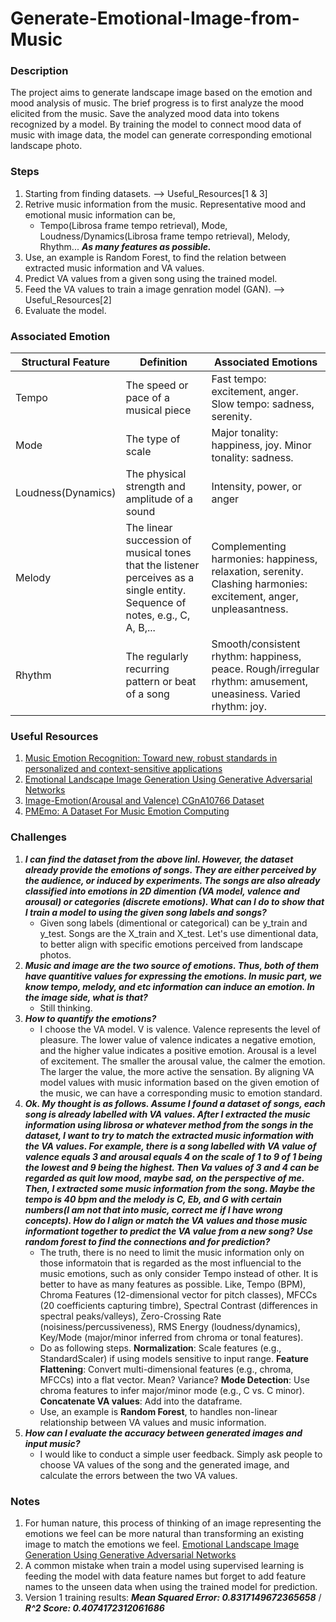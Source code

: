 # Generate-Emotional-Image-from-Music

### Description
The project aims to generate landscape image based on the emotion and mood analysis of music. The brief progress is to first analyze the mood elicited from the music. Save the analyzed mood data into tokens recognized by a model. By training the model to connect mood data of music with image data, the model can generate corresponding emotional landscape photo.

### Steps
1. Starting from finding datasets. --> Useful_Resources[1 & 3]
2. Retrive music information from the music. Representative mood and emotional music information can be, 
    - Tempo(Librosa frame tempo retrieval), Mode, Loudness/Dynamics(Librosa frame tempo retrieval), Melody, Rhythm... ***As many features as possible.***
3. Use, an example is Random Forest, to find the relation between extracted music information and VA values.
4. Predict VA values from a given song using the trained model.
5. Feed the VA values to train a image genration model (GAN). --> Useful_Resources[2]
6. Evaluate the model.

### Associated Emotion
| Structural Feature | Definition | Associated Emotions |
| -------- | ------- | ------- |
| Tempo | The speed or pace of a musical piece | Fast tempo: excitement, anger. Slow tempo: sadness, serenity. |
| Mode | The type of scale | Major tonality: happiness, joy. Minor tonality: sadness. |
| Loudness(Dynamics) | The physical strength and amplitude of a sound | Intensity, power, or anger |
| Melody | The linear succession of musical tones that the listener perceives as a single entity. Sequence of notes, e.g., C, A, B,... | Complementing harmonies: happiness, relaxation, serenity. Clashing harmonies: excitement, anger, unpleasantness. |
| Rhythm | The regularly recurring pattern or beat of a song | Smooth/consistent rhythm: happiness, peace. Rough/irregular rhythm: amusement, uneasiness. Varied rhythm: joy. |

### Useful Resources
1. [Music Emotion Recognition: Toward new, robust standards in personalized and context-sensitive applications](https://github.com/juansgomez87/datasets_emotion?tab=readme-ov-file)
2. [Emotional Landscape Image Generation Using Generative Adversarial Networks](https://openaccess.thecvf.com/content/ACCV2020/papers/Park_Emotional_Landscape_Image_Generation_Using_Generative_Adversarial_Networks_ACCV_2020_paper.pdf)
3. [Image-Emotion(Arousal and Valence) CGnA10766 Dataset](https://figshare.com/articles/dataset/CGnA10766_Dataset/5383105)
4. [PMEmo: A Dataset For Music Emotion Computing](https://github.com/HuiZhangDB/PMEmo?tab=readme-ov-file)

### Challenges
1. ***I can find the dataset from the above linl. However, the dataset already provide the emotions of songs. They are either perceived by the audience, or induced by experiments. The songs are also already classified into emotions in 2D dimention (VA model, valence and arousal) or categories (discrete emotions). What can I do to show that I train a model to using the given song labels and songs?***
    - Given song labels (dimentional or categorical) can be y_train and y_test. Songs are the X_train and X_test. Let's use dimentional data, to better align with specific emotions perceived from landscape photos.
2. ***Music and image are the two source of emotions. Thus, both of them have quantitive values for expressing the emotions. In music part, we know tempo, melody, and etc information can induce an emotion. In the image side, what is that?***
    - Still thinking.
3. ***How to quantify the emotions?***
    - I choose the VA model. V is valence. Valence represents the level of pleasure. The lower value of valence indicates a negative emotion, and the higher value indicates a positive emotion. Arousal is a level of excitement. The smaller the arousal value, the calmer the emotion. The larger the value, the more active the sensation. By aligning VA model values with music information based on the given emotion of the music, we can have a corresponding music to emotion standard.
4. ***Ok. My thought is as follows. Assume I found a dataset of songs, each song is already labelled with VA values. After I extracted the music information using librosa or whatever method from the songs in the dataset, I want to try to match the extracted music information with the VA values. For example, there is a song labelled with VA value of valence equals 3 and arousal equals 4 on the scale of 1 to 9 of 1 being the lowest and 9 being the highest. Then Va values of 3 and 4 can be regarded as quit low mood, maybe sad, on the perspective of me. Then, I extracted some music information from the song. Maybe the tempo is 40 bpm and the melody is C, Eb, and G with certain numbers(I am not that into music, correct me if I have wrong concepts). How do I align or match the VA values and those music informationt together to predict the VA value from a new song? Use random forest to find the connections and for prediction?***
    - The truth, there is no need to limit the music information only on those informatoin that is regarded as the most influencial to the music emotions, such as only consider Tempo instead of other. It is better to have as many features as possible. Like, Tempo (BPM), Chroma Features (12-dimensional vector for pitch classes), MFCCs (20 coefficients capturing timbre), Spectral Contrast (differences in spectral peaks/valleys), Zero-Crossing Rate (noisiness/percussiveness), RMS Energy (loudness/dynamics), Key/Mode (major/minor inferred from chroma or tonal features).
    - Do as following steps. **Normalization**: Scale features (e.g., StandardScaler) if using models sensitive to input range. **Feature Flattening**: Convert multi-dimensional features (e.g., chroma, MFCCs) into a flat vector. Mean? Variance? **Mode Detection**: Use chroma features to infer major/minor mode (e.g., C vs. C minor). **Concatenate VA values**: Add into the dataframe.
    - Use, an example is **Random Forest**, to handles non-linear relationship between VA values and music information.
5. ***How can I evaluate the accuracy between generated images and input music?***
    - I would like to conduct a simple user feedback. Simply ask people to choose VA values of the song and the generated image, and calculate the errors between the two VA values.

### Notes
1. For human nature, this process of thinking of an image representing the emotions we feel can be more natural than transforming an existing image to match the emotions we feel. [Emotional Landscape Image Generation Using
 Generative Adversarial Networks](https://openaccess.thecvf.com/content/ACCV2020/papers/Park_Emotional_Landscape_Image_Generation_Using_Generative_Adversarial_Networks_ACCV_2020_paper.pdf)
2. A common mistake when train a model using supervised learning is feeding the model with data feature names but forget to add feature names to the unseen data when using the trained model for prediction.
3. Version 1 training results: ***Mean Squared Error: 0.8317149672365658*** / ***R^2 Score: 0.4074172312061686***

